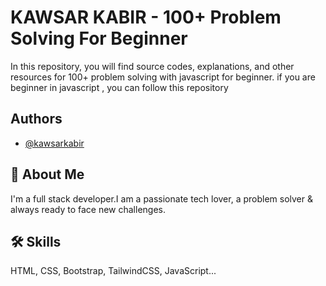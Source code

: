 # KAWSAR KABIR - 100+ Problem Solving For Beginner 

In this repository, you will find source codes, explanations, and other resources for 100+ problem solving with javascript for beginner. if you are beginner in javascript , you can follow this repository


## Authors

- [@kawsarkabir](https://www.linkedin.com/in/kawsarkabir)


## 🚀 About Me
I'm a full stack developer.I am a passionate tech lover, a problem solver & always ready to face new challenges.


## 🛠 Skills
HTML, CSS, Bootstrap, TailwindCSS, JavaScript...

